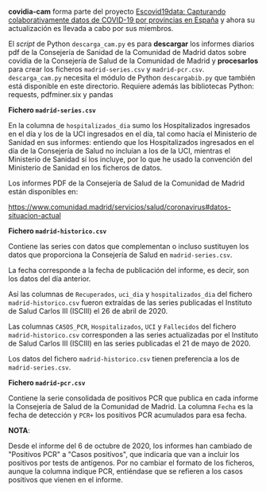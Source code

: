 **covidia-cam** forma parte del proyecto [Escovid19data: Capturando colaborativamente datos de COVID-19 por provincias en España](https://github.com/montera34/escovid19data) y ahora su actualización es llevada a cabo por sus miembros.

El *script* de Python `descarga_cam.py` es para **descargar** los informes diarios pdf de la Consejería de Sanidad de la Comunidad de Madrid datos sobre covidia de la Consejería de Salud de la Comunidad de Madrid y **procesarlos** para crear los ficheros `madrid-series.csv` y `madrid-pcr.csv`. `descarga_cam.py` necesita el módulo de Python `descargabib.py` que también está disponible en este directorio. Requiere además las bibliotecas Python: requests, pdfminer.six y pandas

**Fichero `madrid-series.csv`**

En la columna de `hospitalizados_dia` sumo los Hospitalizados ingresados en el día y los de la UCI ingresados en el día, tal como hacía el Ministerio de Sanidad en sus informes: entiendo que los Hospitalizados ingresados en el día de la Consejería de Salud no incluían a los de la UCI, mientras el Ministerio de Sanidad sí los incluye, por lo que he usado la convención del Ministerio de Sanidad en los ficheros de datos.

Los informes PDF de la Consejería de Salud de la Comunidad de Madrid están disponibles en:

https://www.comunidad.madrid/servicios/salud/coronavirus#datos-situacion-actual

**Fichero `madrid-historico.csv`**

Contiene las series con datos que complementan o incluso sustituyen los datos que proporciona la Consejería de Salud en `madrid-series.csv`.

La fecha corresponde a la fecha de publicación del informe, es decir, son los datos del día anterior.

Así las columnas de `Recuperados`, `uci_dia` y `hospitalizados_dia` del fichero `madrid-historico.csv` fueron extraídas de las series publicadas el Instituto de Salud Carlos III (ISCIII) el 26 de abril de 2020.

Las columnas `CASOS_PCR`, `Hospitalizados`, `UCI` y `Fallecidos` del fichero `madrid-historico.csv` corresponden a las series actualizadas por el Instituto de Salud Carlos III (ISCIII) en las series publicadas el 21 de mayo de 2020.

Los datos del fichero `madrid-historico.csv` tienen preferencia a los de `madrid-series.csv`.

**Fichero `madrid-pcr.csv`**

Contiene la serie consolidada de positivos PCR que publica en cada informe la Consejería de Salud de la Comunidad de Madrid. La columna `Fecha` es la fecha de detección y `PCR+` los positivos PCR acumulados para esa fecha.

**NOTA**:

Desde el informe del 6 de octubre de 2020, los informes han cambiado de "Positivos PCR" a "Casos positivos", que indicaría que van a incluir los positivos por tests de antígenos. Por no cambiar el formato de los ficheros, aunque la columna indique PCR, entiéndase que se refieren a los casos positivos que vienen en el informe. 
